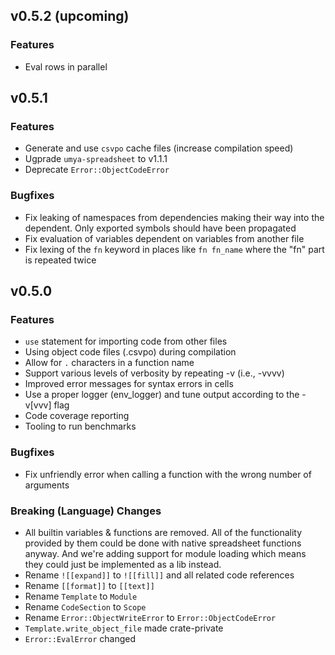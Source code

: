 ## v0.5.2 (upcoming)

### Features

* Eval rows in parallel

## v0.5.1

### Features

* Generate and use `csvpo` cache files (increase compilation speed)
* Ugprade `umya-spreadsheet` to v1.1.1
* Deprecate `Error::ObjectCodeError`

### Bugfixes

* Fix leaking of namespaces from dependencies making their way into the dependent.  Only exported
  symbols should have been propagated
* Fix evaluation of variables dependent on variables from another file
* Fix lexing of the `fn` keyword in places like `fn fn_name` where the "fn" part is repeated twice

## v0.5.0

### Features

* `use` statement for importing code from other files
* Using object code files (.csvpo) during compilation
* Allow for `.` characters in a function name
* Support various levels of verbosity by repeating -v (i.e., -vvvv)
* Improved error messages for syntax errors in cells
* Use a proper logger (env\_logger) and tune output according to the -v[vvv] flag
* Code coverage reporting
* Tooling to run benchmarks

### Bugfixes

* Fix unfriendly error when calling a function with the wrong number of arguments

### **Breaking (Language) Changes**

* All builtin variables & functions are removed.  All of the functionality provided by them could
  be done with native spreadsheet functions anyway.  And we're adding support for module loading 
  which means they could just be implemented as a lib instead.
* Rename `![[expand]]` to `![[fill]]` and all related code references
* Rename `[[format]]`  to `[[text]]` 
* Rename `Template` to `Module`
* Rename `CodeSection` to `Scope`
* Rename `Error::ObjectWriteError` to `Error::ObjectCodeError`
* `Template.write_object_file` made crate-private
* `Error::EvalError` changed
